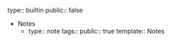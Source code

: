 type:: builtin
public:: false

- Notes
  - type:: note
    tags::
    public:: true
    template:: Notes